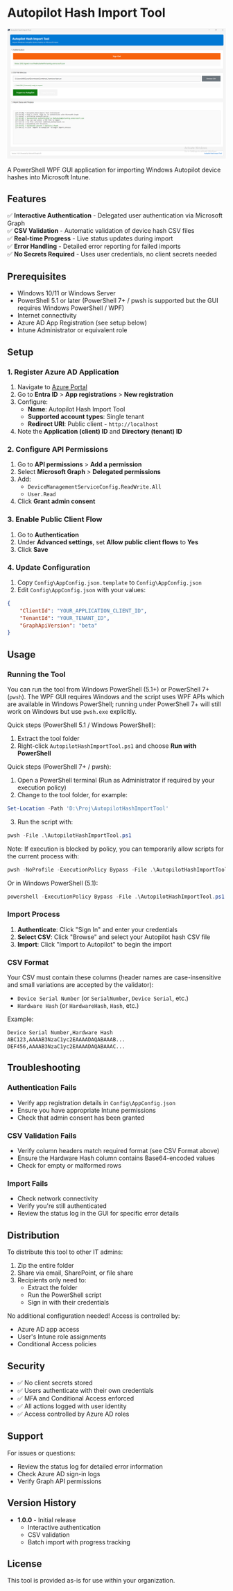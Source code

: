 # Autopilot Hash Import Tool
![Autopilot Hash Import Tool UI](./APHashImportTool.png)

A PowerShell WPF GUI application for importing Windows Autopilot device hashes into Microsoft Intune.

## Features

✅ **Interactive Authentication** - Delegated user authentication via Microsoft Graph  
✅ **CSV Validation** - Automatic validation of device hash CSV files  
✅ **Real-time Progress** - Live status updates during import  
✅ **Error Handling** - Detailed error reporting for failed imports  
✅ **No Secrets Required** - Uses user credentials, no client secrets needed

## Prerequisites

- Windows 10/11 or Windows Server
- PowerShell 5.1 or later (PowerShell 7+ / pwsh is supported but the GUI requires Windows PowerShell / WPF)
- Internet connectivity
- Azure AD App Registration (see setup below)
- Intune Administrator or equivalent role

## Setup

### 1. Register Azure AD Application

1. Navigate to [Azure Portal](https://portal.azure.com)
2. Go to **Entra ID** > **App registrations** > **New registration**
3. Configure:
   - **Name**: Autopilot Hash Import Tool
   - **Supported account types**: Single tenant
   - **Redirect URI**: Public client - `http://localhost`
4. Note the **Application (client) ID** and **Directory (tenant) ID**

### 2. Configure API Permissions

1. Go to **API permissions** > **Add a permission**
2. Select **Microsoft Graph** > **Delegated permissions**
3. Add:
   - `DeviceManagementServiceConfig.ReadWrite.All`
   - `User.Read`
4. Click **Grant admin consent**

### 3. Enable Public Client Flow

1. Go to **Authentication**
2. Under **Advanced settings**, set **Allow public client flows** to **Yes**
3. Click **Save**

### 4. Update Configuration

1. Copy `Config\AppConfig.json.template` to `Config\AppConfig.json`
2. Edit `Config\AppConfig.json` with your values:

```json
{
    "ClientId": "YOUR_APPLICATION_CLIENT_ID",
    "TenantId": "YOUR_TENANT_ID",
    "GraphApiVersion": "beta"
}
```

## Usage

### Running the Tool

You can run the tool from Windows PowerShell (5.1+) or PowerShell 7+ (`pwsh`). The WPF GUI requires Windows and the script uses WPF APIs which are available in Windows PowerShell; running under PowerShell 7+ will still work on Windows but use `pwsh.exe` explicitly.

Quick steps (PowerShell 5.1 / Windows PowerShell):

1. Extract the tool folder
2. Right-click `AutopilotHashImportTool.ps1` and choose **Run with PowerShell**

Quick steps (PowerShell 7+ / pwsh):

1. Open a PowerShell terminal (Run as Administrator if required by your execution policy)
2. Change to the tool folder, for example:

```powershell
Set-Location -Path 'D:\Proj\AutopilotHashImportTool'
```

3. Run the script with:

```powershell
pwsh -File .\AutopilotHashImportTool.ps1
```

Note: If execution is blocked by policy, you can temporarily allow scripts for the current process with:

```powershell
pwsh -NoProfile -ExecutionPolicy Bypass -File .\AutopilotHashImportTool.ps1
```

Or in Windows PowerShell (5.1):

```powershell
powershell -ExecutionPolicy Bypass -File .\AutopilotHashImportTool.ps1
```

### Import Process

1. **Authenticate**: Click "Sign In" and enter your credentials
2. **Select CSV**: Click "Browse" and select your Autopilot hash CSV file
3. **Import**: Click "Import to Autopilot" to begin the import

### CSV Format

Your CSV must contain these columns (header names are case-insensitive and small variations are accepted by the validator):
- `Device Serial Number` (or `SerialNumber`, `Device Serial`, etc.)
- `Hardware Hash` (or `HardwareHash`, `Hash`, etc.)

Example:
```csv
Device Serial Number,Hardware Hash
ABC123,AAAAB3NzaC1yc2EAAAADAQABAAAB...
DEF456,AAAAB3NzaC1yc2EAAAADAQABAAAC...
```

## Troubleshooting

### Authentication Fails
- Verify app registration details in `Config\AppConfig.json`
- Ensure you have appropriate Intune permissions
- Check that admin consent has been granted

### CSV Validation Fails
- Verify column headers match required format (see CSV Format above)
- Ensure the Hardware Hash column contains Base64-encoded values
- Check for empty or malformed rows

### Import Fails
- Check network connectivity
- Verify you're still authenticated
- Review the status log in the GUI for specific error details

## Distribution

To distribute this tool to other IT admins:

1. Zip the entire folder
2. Share via email, SharePoint, or file share
3. Recipients only need to:
   - Extract the folder
   - Run the PowerShell script
   - Sign in with their credentials

No additional configuration needed! Access is controlled by:
- Azure AD app access
- User's Intune role assignments
- Conditional Access policies

## Security

- ✅ No client secrets stored
- ✅ Users authenticate with their own credentials
- ✅ MFA and Conditional Access enforced
- ✅ All actions logged with user identity
- ✅ Access controlled by Azure AD roles

## Support

For issues or questions:
- Review the status log for detailed error information
- Check Azure AD sign-in logs
- Verify Graph API permissions

## Version History

- **1.0.0** - Initial release
  - Interactive authentication
  - CSV validation
  - Batch import with progress tracking

## License

This tool is provided as-is for use within your organization.
